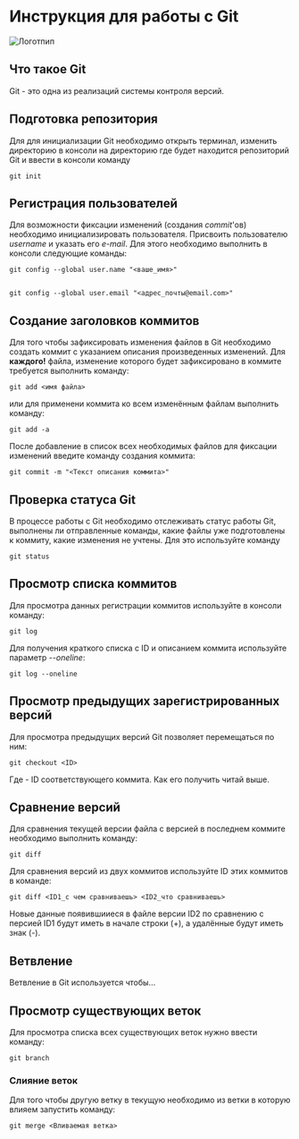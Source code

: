 # **Инструкция для работы с Git**

![Логотпип](2.png)

## Что такое Git

Git - это одна из реализаций системы контроля версий.

## Подготовка репозитория

Для для инициализации Git необходимо открыть терминал, изменить директорию в консоли на директорию где будет находится репозиторий Git и ввести  в консоли команду 

    git init

## Регистрация пользователей

Для возможности фиксации изменений (создания *commit*'ов) необходимо инициализировать пользователя. Присвоить пользователю *username* и указать его *e-mail*. Для этого необходимо выполнить в консоли следующие команды:

    git config --global user.name "<ваше_имя>"


    git config --global user.email "<адрес_почты@email.com>"

## Создание заголовков коммитов

Для того чтобы зафиксировать изменения файлов в Git необходимо создать коммит с указанием описания произведенных изменений. Для **каждого!** файла, изменение которого будет зафиксировано в коммите требуется выполнить команду:

    git add <имя файла>

или для применени коммита ко всем изменённым файлам выполнить команду:

    git add -a

После добавление в список всех необходимых файлов для фиксации изменений введите команду создания коммита:

    git commit -m "<Текст описания коммита>"

## Проверка статуса Git

В процессе работы с Git необходимо отслеживать статус работы Git, выполнены ли отправленные команды, какие файлы уже подготовлены к коммиту, какие изменения не учтены. Для это используйте команду 

    git status

## Просмотр списка коммитов

Для просмотра данных регистрации коммитов используйте в консоли команду:

    git log

Для получения краткого списка с ID и описанием коммита используйте параметр *--oneline*:

    git log --oneline

## Просмотр предыдущих зарегистрированных версий

Для просмотра предыдущих версий Git позволяет перемещаться по ним:

    git checkout <ID>

Где <ID> - ID соответствующего коммита. Как его получить читай выше.

## Сравнение версий

Для сравнения текущей версии файла с версией в последнем коммите необходимо выполнить команду:

    git diff

Для сравнения версий из двух коммитов используйте ID этих коммитов в команде:

    git diff <ID1_c чем сравниваешь> <ID2_что сравниваешь>

Новые данные появившииеся в файле версии ID2 по сравнению с персией ID1 будут иметь в начале строки (+), а удалённые будут иметь знак (-).

## Ветвление

Ветвление в Git используется чтобы...

## Просмотр существующих веток

Для просмотра списка всех существующих веток нужно ввести команду:

    git branch
                
### Слияние веток

Для того чтобы другую ветку в текущую необходимо из ветки в которую влияем запустить команду:

    git merge <Вливаемая ветка>

